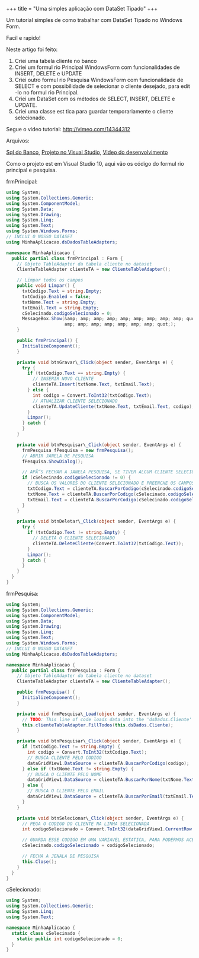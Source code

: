 +++
title = "Uma simples aplicação com DataSet Tipado"
+++

Um tutorial simples de como trabalhar com DataSet Tipado no Windows Form.

Facil e rapido!

Neste artigo foi feito:

1.  Criei uma tabela cliente no banco
2.  Criei um formul rio Principal WindowsForm com funcionalidades de INSERT, DELETE e UPDATE
3.  Criei outro formul rio Pesquisa WindowsForm com funcionalidade de SELECT e com possibilidade de selecionar o cliente desejado, para edit -lo no formul rio Principal.
4.  Criei um DataSet com os métodos de SELECT, INSERT, DELETE e UPDATE.
5.  Criei uma classe est tica para guardar temporariamente o cliente selecionado.

Segue o video tutorial: http://vimeo.com/14344312

Arquivos:

[Sql do Banco](http://www.4shared.com/document/OH6B484i/sqlCliente.html "Sql do banco"), [Projeto no Visual Studio](http://www.4shared.com/file/XnKZb7oR/MinhaAplicacao.html "Projeto no Visual Studio"), [Video do desenvolvimento](http://www.4shared.com/video/NwKgnKd-/VideoTutorial.html)

Como o projeto est em Visual Studio 10, aqui vão os código do formul rio principal e pesquisa.

frmPrincipal:

```cs
using System;
using System.Collections.Generic;
using System.ComponentModel;
using System.Data;
using System.Drawing;
using System.Linq;
using System.Text;
using System.Windows.Forms;
// INCLUI O NOSSO DATASET
using MinhaAplicacao.dsDadosTableAdapters;

namespace MinhaAplicacao {
  public partial class frmPrincipal : Form {
    // Objeto TableAdapter da tabela cliente no dataset
    ClienteTableAdapter clienteTA = new ClienteTableAdapter();

    // Limpar todos os campos
    public void Limpar() {
      txtCodigo.Text = string.Empty;
      txtCodigo.Enabled = false;
      txtNome.Text = string.Empty;
      txtEmail.Text = string.Empty;
      cSelecinado.codigoSelecionado = 0;
      MessageBox.Show(&amp; amp; amp; amp; amp; amp; amp; amp; amp; quot; Operação realizada com sucesso & amp; amp;
                      amp; amp; amp; amp; amp; amp; amp; quot;);
    }

    public frmPrincipal() {
      InitializeComponent();
    }

    private void btnGravar\_Click(object sender, EventArgs e) {
      try {
        if (txtCodigo.Text == string.Empty) {
          // INSERIR NOVO CLIENTE
          clienteTA.Insert(txtNome.Text, txtEmail.Text);
        } else {
          int codigo = Convert.ToInt32(txtCodigo.Text);
          // ATUALIZAR CLIENTE SELECIONADO
          clienteTA.UpdateCliente(txtNome.Text, txtEmail.Text, codigo);
        }
        Limpar();
      } catch {
      }
    }

    private void btnPesquisar\_Click(object sender, EventArgs e) {
      frmPesquisa fPesquisa = new frmPesquisa();
      // ABRIR JANELA DE PESQUISA
      fPesquisa.ShowDialog();

      // APÃ“S FECHAR A JANELA PESQUISA, SE TIVER ALGUM CLIENTE SELECIONADO
      if (cSelecinado.codigoSelecionado != 0) {
        // BUSCA OS VALORES DO CLIENTE SELECIONADO E PREENCHE OS CAMPOS
        txtCodigo.Text = clienteTA.BuscarPorCodigo(cSelecinado.codigoSelecionado)\[0\].idCliente.ToString();
        txtNome.Text = clienteTA.BuscarPorCodigo(cSelecinado.codigoSelecionado)\[0\].nome;
        txtEmail.Text = clienteTA.BuscarPorCodigo(cSelecinado.codigoSelecionado)\[0\].email;
      }
    }

    private void btnDeletar\_Click(object sender, EventArgs e) {
      try {
        if (txtCodigo.Text != string.Empty) {
          // DELETA O CLIENTE SELECIONADO
          clienteTA.DeleteCliente(Convert.ToInt32(txtCodigo.Text));
        }
        Limpar();
      } catch {
      }
    }
  }
}
```

frmPesquisa:

```cs
using System;
using System.Collections.Generic;
using System.ComponentModel;
using System.Data;
using System.Drawing;
using System.Linq;
using System.Text;
using System.Windows.Forms;
// INCLUI O NOSSO DATASET
using MinhaAplicacao.dsDadosTableAdapters;

namespace MinhaAplicacao {
  public partial class frmPesquisa : Form {
    // Objeto TableAdapter da tabela cliente no dataset
    ClienteTableAdapter clienteTA = new ClienteTableAdapter();

    public frmPesquisa() {
      InitializeComponent();
    }

    private void frmPesquisa\_Load(object sender, EventArgs e) {
      // TODO: This line of code loads data into the 'dsDados.Cliente' table. You can move, or remove it, as needed.
      this.clienteTableAdapter.FillTodos(this.dsDados.Cliente);
    }

    private void btnPesquisar\_Click(object sender, EventArgs e) {
      if (txtCodigo.Text != string.Empty) {
        int codigo = Convert.ToInt32(txtCodigo.Text);
        // BUSCA CLIENTE PELO CODIGO
        dataGridView1.DataSource = clienteTA.BuscarPorCodigo(codigo);
      } else if (txtNome.Text != string.Empty) {
        // BUSCA O CLIENTE PELO NOME
        dataGridView1.DataSource = clienteTA.BuscarPorNome(txtNome.Text);
      } else {
        // BUSCA O CLIENTE PELO EMAIL
        dataGridView1.DataSource = clienteTA.BuscarPorEmail(txtEmail.Text);
      }
    }

    private void btnSelecionar\_Click(object sender, EventArgs e) {
      // PEGA O CODIGO DO CLIENTE NA LINHA SELECIONADA
      int codigoSelecionado = Convert.ToInt32(dataGridView1.CurrentRow.Cells\[0\].Value);

      // GUARDA ESSE CODIGO EM UMA VARIAVEL ESTATICA, PARA PODERMOS ACESSÃ-LA NO OUTRO FORMULÃRIO
      cSelecinado.codigoSelecionado = codigoSelecionado;

      // FECHA A JENALA DE PESQUISA
      this.Close();
    }
  }
}
```

cSelecionado:

```cs
using System;
using System.Collections.Generic;
using System.Linq;
using System.Text;

namespace MinhaAplicacao {
  static class cSelecinado {
    static public int codigoSelecionado = 0;
  }
}
```

